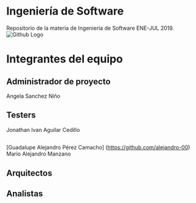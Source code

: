 # Ingeniería de Software
Repositorio de la materia de Ingeniería de Software ENE-JUL 2019.
![Github Logo](https://cataas.com/cat/says/welcome)

# Integrantes del equipo

## Administrador de proyecto
Angela Sanchez Niño

## Testers
Jonathan Ivan Aguilar Cedillo

## 
[Guadalupe Alejandro Pérez Camacho] (https://github.com/alejandro-00)
Mario Alejandro Manzano

## Arquitectos

## Analistas